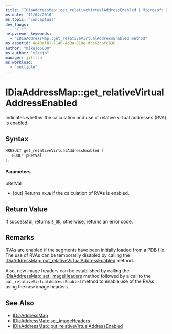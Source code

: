 ```yaml
---
title: "IDiaAddressMap::get_relativeVirtualAddressEnabled | Microsoft Docs"
ms.date: "11/04/2016"
ms.topic: "conceptual"
dev_langs:
  - "C++"
helpviewer_keywords:
  - "IDiaAddressMap::get_relativeVirtualAddressEnabled method"
ms.assetid: 4c48af81-7148-4d9a-818e-dbe62cbfc638
author: "mikejo5000"
ms.author: "mikejo"
manager: jillfra
ms.workload:
  - "multiple"
---
```

# IDiaAddressMap::get_relativeVirtualAddressEnabled
Indicates whether the calculation and use of relative virtual addresses (RVA) is enabled.

## Syntax

```C++
HRESULT get_relativeVirtualAddressEnabled ( 
   BOOL* pRetVal
);
```

#### Parameters
 pRetVal
- [out] Returns `TRUE` if the calculation of RVAs is enabled.

## Return Value
 If successful, returns `S_OK`; otherwise, returns an error code.

## Remarks
 RVAs are enabled if the segments have been initially loaded from a PDB file. The use of RVAs can be temporarily disabled by calling the [IDiaAddressMap::put_relativeVirtualAddressEnabled](../../debugger/debug-interface-access/idiaaddressmap-put-relativevirtualaddressenabled.md) method.

 Also, new image headers can be established by calling the [IDiaAddressMap::set_imageHeaders](../../debugger/debug-interface-access/idiaaddressmap-set-imageheaders.md) method followed by a call to the `put_relativeVirtualAddressEnabled` method to enable use of the RVAs using the new image headers.

## See Also
- [IDiaAddressMap](../../debugger/debug-interface-access/idiaaddressmap.md)
- [IDiaAddressMap::set_imageHeaders](../../debugger/debug-interface-access/idiaaddressmap-set-imageheaders.md)
- [IDiaAddressMap::put_relativeVirtualAddressEnabled](../../debugger/debug-interface-access/idiaaddressmap-put-relativevirtualaddressenabled.md)